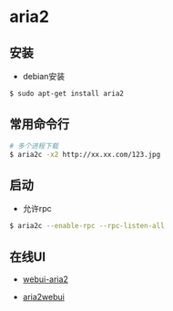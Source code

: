 # aria2

## 安装

- debian安装

```bash
$ sudo apt-get install aria2
```

## 常用命令行
```bash
# 多个进程下载
$ aria2c -x2 http://xx.xx.com/123.jpg
```

## 启动

- 允许rpc 

```bash
$ aria2c --enable-rpc --rpc-listen-all
```

## 在线UI

- [webui-aria2](http://webui-aria2.ghostry.cn)

- [aria2webui](http://app.baotuba.com/aria2webui/)


